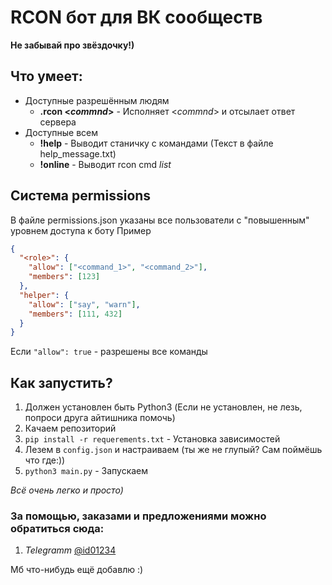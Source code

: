 # RCON бот для ВК сообществ

**Не забывай про звёздочку!)**

## Что умеет: 

* Доступные разрешённым людям
  * **.rcon <*commnd*>** - Исполняет <*commnd*> и отсылает ответ сервера
* Доступные всем
  * **!help** - Выводит станичку с командами (Текст в файле help_message.txt)
  * **!online** - Выводит rcon cmd *list*


## Система permissions

В файле permissions.json указаны все пользователи с "повышенным" уровнем доступа к боту
Пример
```json
{
  "<role>": {
    "allow": ["<command_1>", "<command_2>"],
    "members": [123]
  },
  "helper": {
    "allow": ["say", "warn"],
    "members": [111, 432]
  }
}
```

Если `"allow": true` - разрешены все команды

## Как запустить?

1. Должен установлен быть Python3 (Если не установлен, не лезь, попроси друга айтишника помочь)
2. Качаем репозиторий
3. `pip install -r requerements.txt` - Установка зависимостей
4. Лезем в `config.json` и настраиваем (ты же не глупый? Сам поймёшь что где:))
5. `python3 main.py` - Запускаем

_Всё очень легко и просто)_

### За помощью, заказами и предложениями можно обратиться сюда:

1. _Telegramm_ [@id01234](https://t.me/id0124)

Мб что-нибудь ещё добавлю :)

